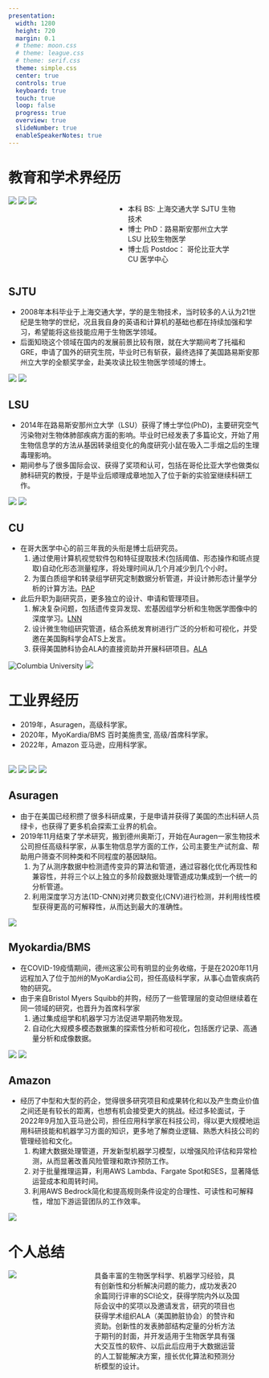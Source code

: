 ```yaml
---
presentation:
  width: 1280
  height: 720
  margin: 0.1
  # theme: moon.css
  # theme: league.css
  # theme: serif.css
  theme: simple.css
  center: true
  controls: true
  keyboard: true
  touch: true
  loop: false
  progress: true
  overview: true
  slideNumber: true
  enableSpeakerNotes: true
---
```


<style>
.wrapper{display: grid; grid-template-columns: repeat(12, 1fr); gap: 10px; grid-auto-rows: minmax(100px, auto)}
</style>


<!-- slide data-background-image="" -->
# 教育和学术界经历

<div class="wrapper">
<div style="grid-column: 1/6; grid-row: 1">
<img style="max-height:20vh" src="https://www.ruixiao85.net/images/SJTU.svg" />
<img style="max-height:20vh" src="https://www.ruixiao85.net/images/LSU.svg"/>
<img style="max-height:20vh" src="https://www.ruixiao85.net/images/CU.svg"/>
</div>
<div style="grid-column: 6/12; grid-row: 1">

- 本科 BS: 上海交通大学 SJTU 生物技术
- 博士 PhD：路易斯安那州立大学 LSU 比较生物医学
- 博士后 Postdoc： 哥伦比亚大学 CU 医学中心

</div>
</div>


<!-- slide vertical=true -->
## SJTU

- 2008年本科毕业于上海交通大学，学的是生物技术，当时较多的人认为21世纪是生物学的世纪，况且我自身的英语和计算机的基础也都在持续加强和学习，希望能将这些技能应用于生物医学领域。
- 后面知晓这个领域在国内的发展前景比较有限，就在大学期间考了托福和GRE，申请了国外的研究生院，毕业时已有斩获，最终选择了美国路易斯安那州立大学的全额奖学金，赴美攻读比较生物医学领域的博士。

<img style="max-height:20vh" src="https://www.ruixiao85.net/images/SJTU.svg" />
<img style="max-height:20vh" src="https://www.ruixiao85.net/images/2008-06.jpg" />


<!-- slide vertical=true -->
## LSU
- 2014年在路易斯安那州立大学（LSU）获得了博士学位(PhD)，主要研究空气污染物对生物体肺部疾病方面的影响。毕业时已经发表了多篇论文，开始了用生物信息学的方法从基因转录组变化的角度研究小鼠在吸入二手烟之后的生理毒理影响。
- 期间参与了很多国际会议、获得了奖项和认可，包括在哥伦比亚大学也做类似肺科研究的教授，于是毕业后顺理成章地加入了位于新的实验室继续科研工作。

<img style="max-height:20vh" src="https://www.ruixiao85.net/images/LSU.svg"/>
<img style="max-height:20vh" src="https://www.ruixiao85.net/images/2014-05.jpg"/>


<!-- slide vertical=true -->
## CU
- 在哥大医学中心的前三年我的头衔是博士后研究员。
  1. 通过使用计算机视觉软件包和特征提取技术(包括阈值、形态操作和斑点提取)自动化形态测量程序，将处理时间从几个月减少到几个小时。
  2. 为蛋白质组学和转录组学研究定制数据分析管道，并设计肺形态计量学分析的计算方法。[PAP](https://www.ruixiao85.net/cn/post/pap/)
- 此后升职为副研究员，更多独立的设计、申请和管理项目。
  1. 解决复杂问题，包括遗传变异发现、宏基因组学分析和生物医学图像中的深度学习。[LNN](https://www.ruixiao85.net/cn/post/lnn/)
  2. 设计微生物组研究管道，结合系统发育树进行广泛的分析和可视化，并受邀在美国胸科学会ATS上发言。
  3. 获得美国肺科协会ALA的直接资助并开展科研项目。[ALA](https://www.lung.org/research/about-our-research/past-researchers/rui-xiao)

<img style="max-height:20vh" src="https://www.ruixiao85.net/images/CU.svg" title="Columbia University" />
<img style="max-height:20vh" src="https://www.ruixiao85.net/images/2017-05.jpg" />


<!-- slide -->
# 工业界经历

- 2019年，Asuragen，高级科学家。
- 2020年，MyoKardia/BMS 百时美施贵宝, 高级/首席科学家。
- 2022年，Amazon 亚马逊，应用科学家。

<br/>

<img style="max-width:25vw" src="https://www.ruixiao85.net/images/Asuragen.jpg"/>
<img style="max-width:25vw" src="https://www.ruixiao85.net/images/Myokardia.png"/>
<img style="max-width:25vw" src="https://www.ruixiao85.net/images/BMS.png"/>
<img style="max-width:25vw" src="https://www.ruixiao85.net/images/Amazon.svg"/>

<!-- slide vertical=true -->
## Asuragen
- 由于在美国已经积攒了很多科研成果，于是申请并获得了美国的杰出科研人员绿卡，也获得了更多机会探索工业界的机会。
- 2019年11月结束了学术研究，搬到德州奥斯汀，开始在Auragen一家生物技术公司担任高级科学家，从事生物信息学方面的工作，公司主要生产试剂盒、帮助用户筛查不同种类和不同程度的基因缺陷。
  1. 为了从测序数据中检测遗传变异的算法和管道，通过容器化优化再现性和兼容性，并将三个以上独立的多阶段数据处理管道成功集成到一个统一的分析管道。
  2. 利用深度学习方法(1D-CNN)对拷贝数变化(CNV)进行检测，并利用线性模型获得更高的可解释性，从而达到最大的准确性。

<img style="max-width:25vw" src="https://www.ruixiao85.net/images/Asuragen.jpg"/>

<!-- slide vertical=true -->
## Myokardia/BMS
- 在COVID-19疫情期间，德州这家公司有明显的业务收缩，于是在2020年11月远程加入了位于加州的MyoKardia公司，担任高级科学家，从事心血管疾病药物的研究。
- 由于来自Bristol Myers Squibb的并购，经历了一些管理层的变动但继续着在同一领域的研究，也晋升为首席科学家
  1. 通过集成组学和机器学习方法促进早期药物发现。
  2. 自动化大规模多模态数据集的探索性分析和可视化，包括医疗记录、高通量分析和成像数据。

<img style="max-width:25vw" src="https://www.ruixiao85.net/images/Myokardia.png"/>
<img style="max-width:25vw" src="https://www.ruixiao85.net/images/BMS.png"/>

<!-- slide vertical=true -->
## Amazon
- 经历了中型和大型的药企，觉得很多研究项目和成果转化和以及产生商业价值之间还是有较长的距离，也想有机会接受更大的挑战。经过多轮面试，于2022年9月加入亚马逊公司，担任应用科学家在科技公司，得以更大规模地运用科研技能和机器学习方面的知识，更多地了解商业逻辑、熟悉大科技公司的管理经验和文化。
  1. 构建大数据处理管道，开发新型机器学习模型，以增强风险评估和异常检测，从而显著改善风险管理和欺诈预防工作。
  3. 对于批量推理运算，利用AWS Lambda、Fargate Spot和SES，显著降低运营成本和周转时间。
  4. 利用AWS Bedrock简化和提高规则条件设定的合理性、可读性和可解释性，增加下游运营团队的工作效率。

<img style="max-width:25vw" src="https://www.ruixiao85.net/images/Amazon.svg"/>

<!-- slide -->
# 个人总结

<div class="wrapper">
<div style="grid-column: 1/5; grid-row: 1">
<img src="https://www.ruixiao85.net/images/Xiao.jpg" />
</div>
<div style="grid-column: 5/12; grid-row: 1">
具备丰富的生物医学科学、机器学习经验，具有创新性和分析解决问题的能力，成功发表20余篇同行评审的SCI论文，获得学院内外以及国际会议中的奖项以及邀请发言，研究的项目也获得学术组织ALA（美国肺脏协会）的赞许和资助。创新性的发表肺部结构定量的分析方法于期刊的封面，并开发适用于生物医学具有强大交互性的软件、以后此后应用于大数据运营的人工智能解决方案，擅长优化算法和预测分析模型的设计。
</div>
</div>
